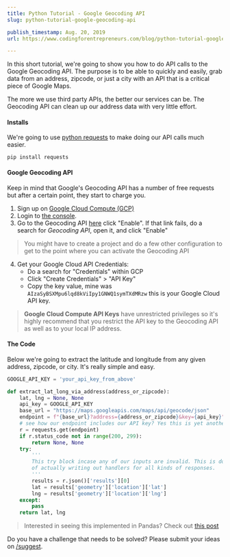 ```yaml
---
title: Python Tutorial - Google Geocoding API
slug: python-tutorial-google-geocoding-api

publish_timestamp: Aug. 20, 2019
url: https://www.codingforentrepreneurs.com/blog/python-tutorial-google-geocoding-api/

---
```



In this short tutorial, we're going to show you how to do API calls to the Google Geocoding API. The purpose is to be able to quickly and easily, grab data from an address, zipcode, or just a city with an API that is a critical piece of Google Maps.

The more we use third party APIs, the better our services can be. The Geocoding API can clean up our address data with very little effort.

#### Installs
We're going to use [python requests](https://pypi.org/project/requests/) to make doing our API calls much easier. 
```
pip install requests
```

#### Google Geocoding API

Keep in mind that Google's Geocoding API has a number of free requests but after a certain point, they start to charge you. 

1. Sign up on [Google Cloud Compute (GCP)](https://cloud.google.com)
2. Login to [the console](https://console.developers.google.com).
3. Go to the Geocoding API [here](https://console.cloud.google.com/marketplace/details/google/geocoding-backend.googleapis.com) click "Enable". If that link fails, do a search for *Geocoding API*, open it, and click "Enable"

> You might have to create a project and do a few other configuration to get to the point where you can activate the Geocoding API

4. Get your Google Cloud API Credentials:
    - Do a search for "Credentials" within GCP
    - Click "Create Credentials" > "API Key"
    - Copy the key value, mine was `AIzaSyBSXMpu6lqd8kViIpy1GNWQ1symTXdMRzw` this is your Google Cloud API key. 
   
> **Google Cloud Compute API Keys** have unrestricted privileges so it's highly recommend that you restrict the API key to the Geocoding API as well as to your local IP address.


#### The Code
Below we're going to extract the latitude and longitude from any given address, zipcode, or city. It's really simple and easy.


```python
GOOGLE_API_KEY = 'your_api_key_from_above' 

def extract_lat_long_via_address(address_or_zipcode):
    lat, lng = None, None
    api_key = GOOGLE_API_KEY
    base_url = "https://maps.googleapis.com/maps/api/geocode/json"
    endpoint = f"{base_url}?address={address_or_zipcode}&key={api_key}"
    # see how our endpoint includes our API key? Yes this is yet another reason to restrict the key
    r = requests.get(endpoint)
    if r.status_code not in range(200, 299):
        return None, None
    try:
        '''
        This try block incase any of our inputs are invalid. This is done instead
        of actually writing out handlers for all kinds of responses.
        '''
        results = r.json()['results'][0]
        lat = results['geometry']['location']['lat']
        lng = results['geometry']['location']['lng']
    except:
        pass
    return lat, lng
```

> Interested in seeing this implemented in Pandas? Check out [this post](https://www.codingforentrepreneurs.com/blog/api-calls-pandas-dataframe-pd-apply)


Do you have a challenge that needs to be solved? Please submit your ideas on [/suggest](/suggest).
